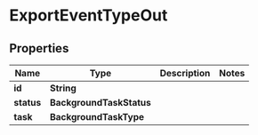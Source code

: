 

# ExportEventTypeOut


## Properties

| Name | Type | Description | Notes |
|------------ | ------------- | ------------- | -------------|
|**id** | **String** |  |  |
|**status** | **BackgroundTaskStatus** |  |  |
|**task** | **BackgroundTaskType** |  |  |



